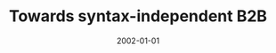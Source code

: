 ---
abstract: ''
authors:
- Birgit Hofreiter
- Christian Huemer
- W. Winiwarter
date: '2002-01-01'
featured: false
links:
- name: Publik
  url: https://publik.tuwien.ac.at/showentry.php?ID=203809&lang=2
publication_types:
- '2'
publishDate: '2002-01-01'
title: Towards syntax-independent B2B
url_pdf: ''
---